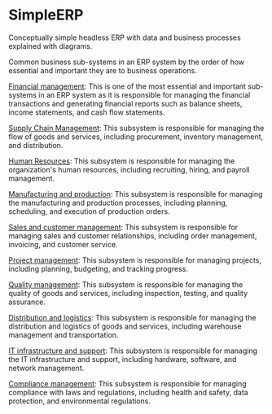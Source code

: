 # SimpleERP
Conceptually simple headless ERP with data and business processes explained with diagrams.


Common business sub-systems in an ERP system by the order of how essential and important they are to business operations.

[Financial management](https://github.com/jonfernq/SimpleERP/tree/main/General-Ledger): This is one of the most essential and important sub-systems in an ERP system as it is responsible for managing the financial transactions and generating financial reports such as balance sheets, income statements, and cash flow statements.

[Supply Chain Management](https://github.com/jonfernq/SimpleERP/tree/main/SupplyChainManagement): This subsystem is responsible for managing the flow of goods and services, including procurement, inventory management, and distribution.

[Human Resources](https://github.com/jonfernq/SimpleERP/tree/main/Human-Resources): This subsystem is responsible for managing the organization's human resources, including recruiting, hiring, and payroll management.

[Manufacturing and production](https://github.com/jonfernq/SimpleERP/tree/main/Manufacturing-Production): This subsystem is responsible for managing the manufacturing and production processes, including planning, scheduling, and execution of production orders.

[Sales and customer management](https://github.com/jonfernq/SimpleERP/tree/main/Sales-Customer-Management): This subsystem is responsible for managing sales and customer relationships, including order management, invoicing, and customer service.

[Project management](https://github.com/jonfernq/SimpleERP/tree/main/Project-Management): This subsystem is responsible for managing projects, including planning, budgeting, and tracking progress.

[Quality management](https://github.com/jonfernq/SimpleERP/tree/main/Quality-Management): This subsystem is responsible for managing the quality of goods and services, including inspection, testing, and quality assurance.

[Distribution and logistics](https://github.com/jonfernq/SimpleERP/tree/main/Distribution-Logistics): This subsystem is responsible for managing the distribution and logistics of goods and services, including warehouse management and transportation.

[IT infrastructure and support](https://github.com/jonfernq/SimpleERP/tree/main/IT-Infrastructure-Support): This subsystem is responsible for managing the IT infrastructure and support, including hardware, software, and network management.

[Compliance management](https://github.com/jonfernq/SimpleERP/tree/main/Compliance-Management): This subsystem is responsible for managing compliance with laws and regulations, including health and safety, data protection, and environmental regulations.



